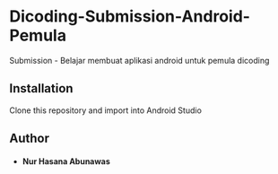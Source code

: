 # Dicoding-Submission-Android-Pemula
Submission - Belajar membuat aplikasi android untuk pemula dicoding

## Installation
Clone this repository and import into Android Studio

## Author
* #### Nur Hasana Abunawas
